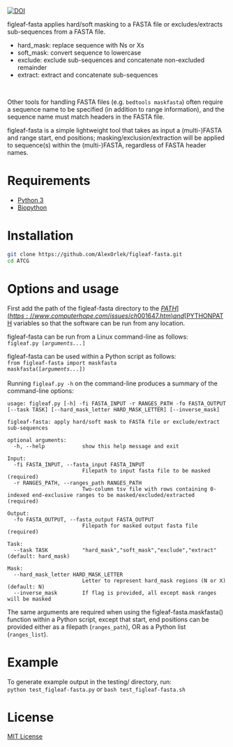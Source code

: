 [![DOI](https://zenodo.org/badge/339718171.svg)](https://zenodo.org/badge/latestdoi/339718171)

figleaf-fasta applies hard/soft masking to a FASTA file or excludes/extracts sub-sequences from a FASTA file.<br>
* hard_mask: replace sequence with Ns or Xs
* soft_mask: convert sequence to lowercase
* exclude: exclude sub-sequences and concatenate non-excluded remainder
* extract: extract and concatenate sub-sequences
<br>

Other tools for handling FASTA files (e.g. `bedtools maskfasta`) often require a sequence name to be specified (in addition to range information), and the sequence name must match headers in the FASTA file.<br>

figleaf-fasta is a simple lightweight tool that takes as input a (multi-)FASTA and range start, end positions; masking/exclusion/extraction will be applied to sequence(s) within the (multi-)FASTA, regardless of FASTA header names.<br>

# Requirements

* [Python 3](https://www.python.org/)
* [Biopython](https://biopython.org/)


# Installation

```bash
git clone https://github.com/AlexOrlek/figleaf-fasta.git
cd ATCG
```

# Options and usage

First add the path of the figleaf-fasta directory to the [$PATH](https://www.computerhope.com/issues/ch001647.htm) and [$PYTHONPATH](https://bic-berkeley.github.io/psych-214-fall-2016/using_pythonpath.html) variables so that the software can be run from any location.<br>

figleaf-fasta can be run from a Linux command-line as follows:<br>
 `figleaf.py [`*`arguments...`*`]`

figleaf-fasta can be used within a Python script as follows:<br>
`from figleaf-fasta import maskfasta`<br>
`maskfasta([`*`arguments...`*`])`<br>
<br>
Running `figleaf.py -h` on the command-line produces a summary of the command-line options:

```
usage: figleaf.py [-h] -fi FASTA_INPUT -r RANGES_PATH -fo FASTA_OUTPUT [--task TASK] [--hard_mask_letter HARD_MASK_LETTER] [--inverse_mask]

figleaf-fasta: apply hard/soft mask to FASTA file or exclude/extract sub-sequences

optional arguments:
  -h, --help            show this help message and exit

Input:
  -fi FASTA_INPUT, --fasta_input FASTA_INPUT
                        Filepath to input fasta file to be masked (required)
  -r RANGES_PATH, --ranges_path RANGES_PATH
                        Two-column tsv file with rows containing 0-indexed end-exclusive ranges to be masked/excluded/extracted (required)

Output:
  -fo FASTA_OUTPUT, --fasta_output FASTA_OUTPUT
                        Filepath for masked output fasta file (required)

Task:
  --task TASK           "hard_mask","soft_mask","exclude","extract" (default: hard_mask)

Mask:
  --hard_mask_letter HARD_MASK_LETTER
                        Letter to represent hard_mask regions (N or X) (default: N)
  --inverse_mask        If flag is provided, all except mask ranges will be masked
```

The same arguments are required when using the figleaf-fasta.maskfasta() function within a Python script, except that start, end positions can be provided either as a filepath (`ranges_path`), OR as a Python list (`ranges_list`).


# Example

To generate example output in the testing/ directory, run:<br>
`python test_figleaf-fasta.py` or `bash test_figleaf-fasta.sh`


# License

[MIT License](https://en.wikipedia.org/wiki/MIT_License)
